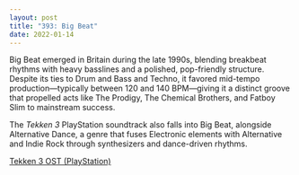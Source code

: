 ```yaml
---
layout: post
title: "393: Big Beat"
date: 2022-01-14
---
```


Big Beat emerged in Britain during the late 1990s, blending breakbeat rhythms with heavy basslines and a polished, pop-friendly structure. Despite its ties to Drum and Bass and Techno, it favored mid-tempo production—typically between 120 and 140 BPM—giving it a distinct groove that propelled acts like The Prodigy, The Chemical Brothers, and Fatboy Slim to mainstream success.

The *Tekken 3* PlayStation soundtrack also falls into Big Beat, alongside Alternative Dance, a genre that fuses Electronic elements with Alternative and Indie Rock through synthesizers and dance-driven rhythms.

[Tekken 3 OST (PlayStation)](https://youtu.be/_Sttd03G7N8)  
